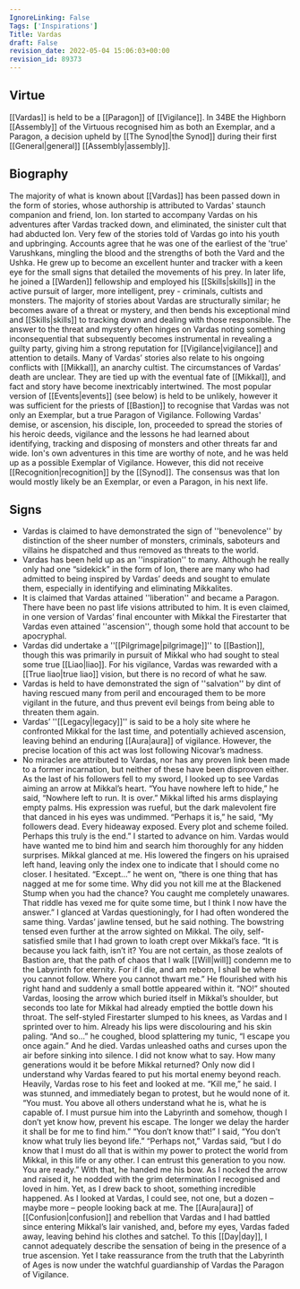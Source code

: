```yaml
---
IgnoreLinking: False
Tags: ['Inspirations']
Title: Vardas
draft: False
revision_date: 2022-05-04 15:06:03+00:00
revision_id: 89373
---
```


## Virtue
[[Vardas]] is held to be a [[Paragon]] of [[Vigilance]]. In 34BE the Highborn [[Assembly]] of the Virtuous recognised him as both an Exemplar, and a Paragon, a decision upheld by [[The Synod|the Synod]] during their first [[General|general]] [[Assembly|assembly]].
## Biography
The majority of what is known about [[Vardas]] has been passed down in the form of stories, whose authorship is attributed to Vardas' staunch companion and friend, Ion. Ion started to accompany Vardas on his adventures after Vardas tracked down, and eliminated, the sinister cult that had abducted Ion.
Very few of the stories told of Vardas go into his youth and upbringing. Accounts agree that he was one of the earliest of the 'true' Varushkans, mingling the blood and the strengths of both the Vard and the Ushka. He grew up to become an excellent hunter and tracker with a keen eye for the small signs that detailed the movements of his prey. In later life, he joined a [[Warden]] fellowship and employed his [[Skills|skills]] in the active pursuit of larger, more intelligent, prey - criminals, cultists and monsters.
The majority of stories about Vardas are structurally similar; he becomes aware of a threat or mystery, and then bends his exceptional mind and [[Skills|skills]] to tracking down and dealing with those responsible. The answer to the threat and mystery often hinges on Vardas noting something inconsequential that subsequently becomes instrumental in revealing a guilty party, giving him a strong reputation for [[Vigilance|vigilance]] and attention to details.
Many of Vardas’ stories also relate to his ongoing conflicts with [[Mikkal]], an anarchy cultist. The circumstances of Vardas’ death are unclear. They are tied up with the eventual fate of [[Mikkal]], and fact and story have become inextricably intertwined. The most popular version of [[Events|events]] (see below) is held to be unlikely, however it was sufficient for the priests of [[Bastion]] to recognise that Vardas was not only an Exemplar, but a true Paragon of Vigilance.
Following Vardas' demise, or ascension, his disciple, Ion, proceeded to spread the stories of his heroic deeds, vigilance and the lessons he had learned about identifying, tracking and disposing of monsters and other threats far and wide. Ion's own adventures in this time are worthy of note, and he was held up as a possible Exemplar of Vigilance. However, this did not receive [[Recognition|recognition]] by the [[Synod]]. The consensus was that Ion would mostly likely be an Exemplar, or even a Paragon, in his next life.
## Signs
* Vardas is claimed to have demonstrated the sign of ''benevolence'' by distinction of the sheer number of monsters, criminals, saboteurs and villains he dispatched and thus removed as threats to the world.
* Vardas has been held up as an ''inspiration'' to many. Although he really only had one “sidekick” in the form of Ion, there are many who had admitted to being inspired by Vardas’ deeds and sought to emulate them, especially in identifying and eliminating Mikkalites.
* It is claimed that Vardas attained ''liberation'' and became a Paragon. There have been no past life visions attributed to him. It is even claimed, in one version of Vardas’ final encounter with Mikkal the Firestarter that Vardas even attained ''ascension'', though some hold that account to be apocryphal.
* Vardas did undertake a ''[[Pilgrimage|pilgrimage]]'' to [[Bastion]], though this was primarily in pursuit of Mikkal who had sought to steal some true [[Liao|liao]]. For his vigilance, Vardas was rewarded with a [[True liao|true liao]] vision, but there is no record of what he saw.
* Vardas is held to have demonstrated the sign of ''salvation'' by dint of having rescued many from peril and encouraged them to be more vigilant in the future, and thus prevent evil beings from being able to threaten them again.
* Vardas’ ''[[Legacy|legacy]]'' is said to be a holy site where he confronted Mikkal for the last time, and potentially achieved ascension, leaving behind an enduring [[Aura|aura]] of vigilance. However, the precise location of this act was lost following Nicovar’s madness.
* No miracles are attributed to Vardas, nor has any proven link been made to a former incarnation, but neither of these have been disproven either.
As the last of his followers fell to my sword, I looked up to see Vardas aiming an arrow at Mikkal’s heart.
“You have nowhere left to hide,” he said, “Nowhere left to run. It is over.”
Mikkal lifted his arms displaying empty palms. His expression was rueful, but the dark malevolent fire that danced in his eyes was undimmed. “Perhaps it is,” he said, “My followers dead. Every hideaway exposed. Every plot and scheme foiled. Perhaps this truly is the end.”
I started to advance on him. Vardas would have wanted me to bind him and search him thoroughly for any hidden surprises. Mikkal glanced at me. His lowered the fingers on his upraised left hand, leaving only the index one to indicate that I should come no closer. I hesitated.
“Except…” he went on, “there is one thing that has nagged at me for some time. Why did you not kill me at the Blackened Stump when you had the chance? You caught me completely unawares. That riddle has vexed me for quite some time, but I think I now have the answer.”
I glanced at Vardas questioningly, for I had often wondered the same thing. Vardas’ jawline tensed, but he said nothing. The bowstring tensed even further at the arrow sighted on Mikkal.
The oily, self-satisfied smile that I had grown to loath crept over Mikkal’s face. “It is because you lack faith, isn’t it? You are not certain, as those zealots of Bastion are, that the path of chaos that I walk [[Will|will]] condemn me to the Labyrinth for eternity. For if I die, and am reborn, I shall be where you cannot follow. Where you cannot thwart me.”
He flourished with his right hand and suddenly a small bottle appeared within it.
“NO!” shouted Vardas, loosing the arrow which buried itself in Mikkal’s shoulder, but seconds too late for Mikkal had already emptied the bottle down his throat. The self-styled Firestarter slumped to his knees, as Vardas and I sprinted over to him. Already his lips were discolouring and his skin paling.
“And so…” he coughed, blood splattering my tunic, “I escape you once again.” And he died.
Vardas unleashed oaths and curses upon the air before sinking into silence. I did not know what to say. How many generations would it be before Mikkal returned? Only now did I understand why Vardas feared to put his mortal enemy beyond reach.
Heavily, Vardas rose to his feet and looked at me. “Kill me,” he said. 
I was stunned, and immediately began to protest, but he would none of it. “You must. You above all others understand what he is, what he is capable of. I must pursue him into the Labyrinth and somehow, though I don’t yet know how, prevent his escape. The longer we delay the harder it shall be for me to find him.”
“You don’t know that!” I said, “You don’t know what truly lies beyond life.”
“Perhaps not,” Vardas said, “but I do know that I must do all that is within my power to protect the world from Mikkal, in this life or any other. I can entrust this generation to you now. You are ready.”
With that, he handed me his bow. As I nocked the arrow and raised it, he nodded with the grim determination I recognised and loved in him.
Yet, as I drew back to shoot, something incredible happened. As I looked at Vardas, I could see, not one, but a dozen – maybe more – people looking back at me. The [[Aura|aura]] of [[Confusion|confusion]] and rebellion that Vardas and I had battled since entering Mikkal’s lair vanished, and, before my eyes, Vardas faded away, leaving behind his clothes and satchel.
To this [[Day|day]], I cannot adequately describe the sensation of being in the presence of a true ascension. Yet I take reassurance from the truth that the Labyrinth of Ages is now under the watchful guardianship of Vardas the Paragon of Vigilance.